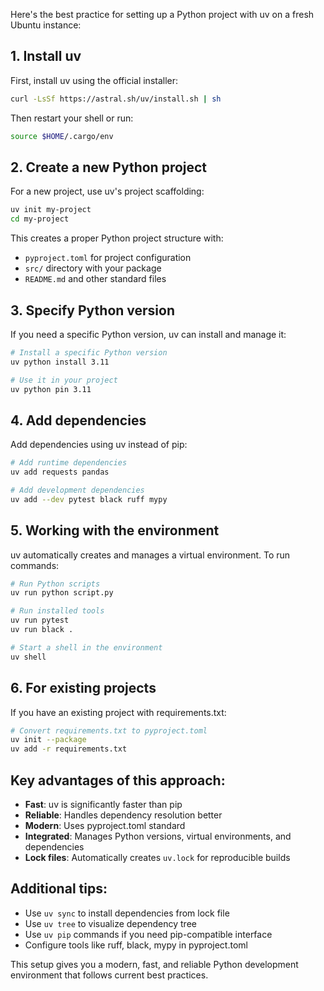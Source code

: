 Here's the best practice for setting up a Python project with uv on a fresh Ubuntu instance:

## 1. Install uv

First, install uv using the official installer:

```bash
curl -LsSf https://astral.sh/uv/install.sh | sh
```

Then restart your shell or run:
```bash
source $HOME/.cargo/env
```

## 2. Create a new Python project

For a new project, use uv's project scaffolding:

```bash
uv init my-project
cd my-project
```

This creates a proper Python project structure with:
- `pyproject.toml` for project configuration
- `src/` directory with your package
- `README.md` and other standard files

## 3. Specify Python version

If you need a specific Python version, uv can install and manage it:

```bash
# Install a specific Python version
uv python install 3.11

# Use it in your project
uv python pin 3.11
```

## 4. Add dependencies

Add dependencies using uv instead of pip:

```bash
# Add runtime dependencies
uv add requests pandas

# Add development dependencies
uv add --dev pytest black ruff mypy
```

## 5. Working with the environment

uv automatically creates and manages a virtual environment. To run commands:

```bash
# Run Python scripts
uv run python script.py

# Run installed tools
uv run pytest
uv run black .

# Start a shell in the environment
uv shell
```

## 6. For existing projects

If you have an existing project with requirements.txt:

```bash
# Convert requirements.txt to pyproject.toml
uv init --package
uv add -r requirements.txt
```

## Key advantages of this approach:

- **Fast**: uv is significantly faster than pip
- **Reliable**: Handles dependency resolution better
- **Modern**: Uses pyproject.toml standard
- **Integrated**: Manages Python versions, virtual environments, and dependencies
- **Lock files**: Automatically creates `uv.lock` for reproducible builds

## Additional tips:

- Use `uv sync` to install dependencies from lock file
- Use `uv tree` to visualize dependency tree
- Use `uv pip` commands if you need pip-compatible interface
- Configure tools like ruff, black, mypy in pyproject.toml

This setup gives you a modern, fast, and reliable Python development environment that follows current best practices.
